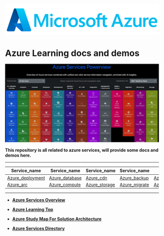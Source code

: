 ![azure](./img/azure.png)

# Azure Learning docs and demos

![image-20230929153645367](./img/image-20230929153645367.png)

**This repository is all related to azure services, will provide some docs and demos here.**

---

| Service_name                                   | Service_name                               | Service_name                             | Service_name                             | Service_name                                               |
| ---------------------------------------------- | ------------------------------------------ | ---------------------------------------- | ---------------------------------------- | ---------------------------------------------------------- |
| [Azure_deployment](azure_deployment/README.md) | [Azure_database](azure_database/README.md) | [Azure_cdn](azure_cdn/README.md)         | [Azure_backup](azure_backup/README.md)   | [Azure_active_directory](azure_active_directory/README.md) |
| [Azure_arc](azure_arc/README.md)               | [Azure_compute](azure_compute/README.md)   | [Azure_storage](azure_storage/README.md) | [Azure_migrate](azure_migrate/README.md) | [Azure_network](azure_network/README.md)                   |

---

- [**Azure Services Overview**](https://azurecharts.com/overview)

- [**Azure Learning Top**](https://azurecharts.com/learning/top)
- [**Azure Study Map For Solution Architecture**](https://azurecharts.com/learning/map/?r=solution-architect&l=advanced)
- [**Azure Services Directory**](https://azurecharts.com/directory)

